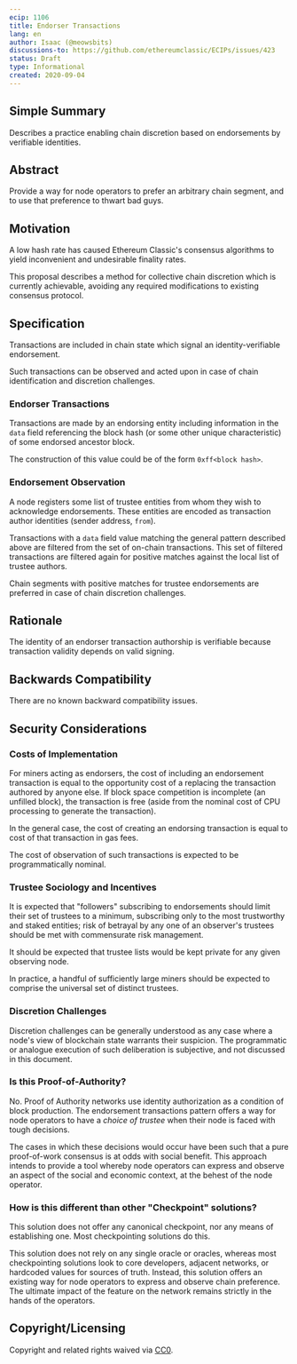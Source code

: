 ```yaml
---
ecip: 1106
title: Endorser Transactions
lang: en
author: Isaac (@meowsbits)
discussions-to: https://github.com/ethereumclassic/ECIPs/issues/423
status: Draft
type: Informational
created: 2020-09-04
---
```


## Simple Summary

Describes a practice enabling chain discretion based on endorsements by verifiable identities.

## Abstract

Provide a way for node operators to prefer an arbitrary chain segment, and to use that preference to thwart bad guys.

## Motivation

A low hash rate has caused Ethereum Classic's consensus algorithms to yield inconvenient and undesirable finality rates.

This proposal describes a method for collective chain discretion which is currently achievable, avoiding any required modifications to existing consensus protocol.

## Specification

Transactions are included in chain state which signal an identity-verifiable endorsement.

Such transactions can be observed and acted upon in case of chain identification and discretion challenges.

### Endorser Transactions

Transactions are made by an endorsing entity including information in the `data` field referencing the block hash (or some other unique characteristic) of some endorsed ancestor block.

The construction of this value could be of the form `0xff<block hash>`.

### Endorsement Observation

A node registers some list of trustee entities from whom they wish to acknowledge endorsements.
These entities are encoded as transaction author identities (sender address, `from`).

Transactions with a `data` field value matching the general pattern described above are filtered from the set of on-chain transactions.
This set of filtered transactions are filtered again for positive matches against the local list of trustee authors.

Chain segments with positive matches for trustee endorsements are preferred in case of chain discretion challenges.

## Rationale

The identity of an endorser transaction authorship is verifiable because transaction validity depends on valid signing.

## Backwards Compatibility

There are no known backward compatibility issues.

## Security Considerations

### Costs of Implementation

For miners acting as endorsers, the cost of including an endorsement transaction is equal to the opportunity cost of a replacing the transaction authored by anyone else.
If block space competition is incomplete (an unfilled block), the transaction is free (aside from the nominal cost of CPU processing to generate the transaction).

In the general case, the cost of creating an endorsing transaction is equal to cost of that transaction in gas fees.

The cost of observation of such transactions is expected to be programmatically nominal.

### Trustee Sociology and Incentives

It is expected that "followers" subscribing to endorsements should limit their set of trustees to a minimum, subscribing only to the most trustworthy and staked entities; risk of betrayal by any one of an observer's trustees should be met with commensurate risk management.

It should be expected that trustee lists would be kept private for any given observing node.

In practice, a handful of sufficiently large miners should be expected to comprise the universal set of distinct trustees.

### Discretion Challenges

Discretion challenges can be generally understood as any case where a node's view of blockchain state warrants their suspicion.
The programmatic or analogue execution of such deliberation is subjective, and not discussed in this document.

### Is this Proof-of-Authority?

No. Proof of Authority networks use identity authorization as a condition of block production. The endorsement transactions pattern offers a way for node operators to have a _choice of trustee_ when their node is faced with tough decisions.

The cases in which these decisions would occur have been such that a pure proof-of-work consensus is at odds with social benefit. This approach intends to provide a tool whereby node operators can express and observe an aspect of the social and economic context, at the behest of the node operator.

### How is this different than other "Checkpoint" solutions?

This solution does not offer any canonical checkpoint, nor any means of establishing one. Most checkpointing solutions do this.

This solution does not rely on any single oracle or oracles, whereas most checkpointing solutions look to core developers, adjacent networks, or hardcoded values for sources of truth. Instead, this solution offers an existing way for node operators to express and observe chain preference. The ultimate impact of the feature on the network remains strictly in the hands of the operators.

## Copyright/Licensing

Copyright and related rights waived via
[CC0](https://creativecommons.org/publicdomain/zero/1.0/).
